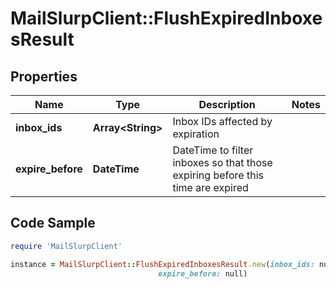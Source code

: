 # MailSlurpClient::FlushExpiredInboxesResult

## Properties

Name | Type | Description | Notes
------------ | ------------- | ------------- | -------------
**inbox_ids** | **Array&lt;String&gt;** | Inbox IDs affected by expiration | 
**expire_before** | **DateTime** | DateTime to filter inboxes so that those expiring before this time are expired | 

## Code Sample

```ruby
require 'MailSlurpClient'

instance = MailSlurpClient::FlushExpiredInboxesResult.new(inbox_ids: null,
                                 expire_before: null)
```


